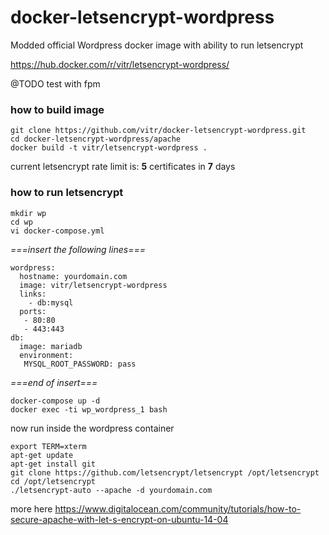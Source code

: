 # docker-letsencrypt-wordpress
Modded official Wordpress docker image with ability to run letsencrypt

https://hub.docker.com/r/vitr/letsencrypt-wordpress/

@TODO test with fpm

### how to build image
    git clone https://github.com/vitr/docker-letsencrypt-wordpress.git
    cd docker-letsencrypt-wordpress/apache
    docker build -t vitr/letsencrypt-wordpress .

current letsencrypt rate limit is:  **5** certificates in **7** days

### how to run letsencrypt
    mkdir wp
    cd wp
    vi docker-compose.yml
    
_===insert the following lines===_

    wordpress:
      hostname: yourdomain.com
      image: vitr/letsencrypt-wordpress
      links:
        - db:mysql
      ports:
       - 80:80
       - 443:443
    db:
      image: mariadb
      environment:
       MYSQL_ROOT_PASSWORD: pass
       
_===end of insert===_

    docker-compose up -d
    docker exec -ti wp_wordpress_1 bash
    
now run inside the wordpress container

    export TERM=xterm
    apt-get update
    apt-get install git 
    git clone https://github.com/letsencrypt/letsencrypt /opt/letsencrypt
    cd /opt/letsencrypt
    ./letsencrypt-auto --apache -d yourdomain.com
    
    
more here
https://www.digitalocean.com/community/tutorials/how-to-secure-apache-with-let-s-encrypt-on-ubuntu-14-04
    
    
    
    
    
    
